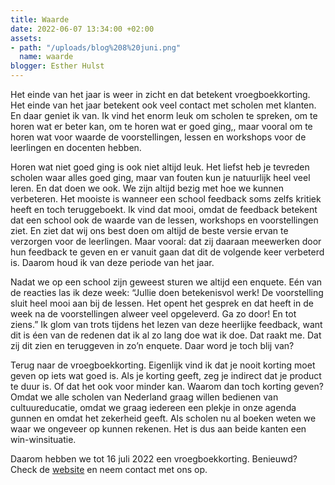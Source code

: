 ```yaml
---
title: Waarde
date: 2022-06-07 13:34:00 +02:00
assets:
- path: "/uploads/blog%208%20juni.png"
  name: waarde
blogger: Esther Hulst
---
```


Het einde van het jaar is weer in zicht en dat betekent vroegboekkorting. Het einde van het jaar betekent ook veel contact met scholen met klanten. En daar geniet ik van. Ik vind het enorm leuk om scholen te spreken, om te horen wat er beter kan, om te horen wat er goed ging,, maar vooral om te horen wat voor waarde de voorstellingen, lessen en workshops voor de leerlingen en docenten hebben.

Horen wat niet goed ging is ook niet altijd leuk. Het liefst heb je tevreden scholen waar alles goed ging, maar van fouten kun je natuurlijk heel veel leren. En dat doen we ook. We zijn altijd bezig met hoe we kunnen verbeteren. Het mooiste is wanneer een school feedback soms zelfs kritiek heeft en toch teruggeboekt. Ik vind dat mooi, omdat de feedback betekent dat een school ook de waarde van de lessen, workshops en voorstellingen ziet. En ziet dat wij ons best doen om altijd de beste versie ervan te verzorgen voor de leerlingen. Maar vooral: dat zij daaraan meewerken door hun feedback te geven en er vanuit gaan dat dit de volgende keer verbeterd is. Daarom houd ik van deze periode van het jaar.

Nadat we op een school zijn geweest sturen we altijd een enquete. Eén van de reacties las ik deze week: “Jullie doen betekenisvol werk! De voorstelling sluit heel mooi aan bij de lessen. Het opent het gesprek en dat heeft in de week na de voorstellingen alweer veel opgeleverd. Ga zo door! En tot ziens.” Ik glom van trots tijdens het lezen van deze heerlijke feedback, want dit is éen van de redenen dat ik al zo lang doe wat ik doe. Dat raakt me. Dat zij dit zien en teruggeven in zo’n enquete. Daar word je toch blij van?

Terug naar de vroegboekkorting. Eigenlijk vind ik dat je nooit korting moet geven op iets wat goed is. Als je korting geeft, zeg je indirect dat je product te duur is. Of dat het ook voor minder kan. Waarom dan toch korting geven? Omdat we alle scholen van Nederland graag willen bedienen van cultuureducatie, omdat we graag iedereen een plekje in onze agenda gunnen en omdat het zekerheid geeft. Als scholen nu al boeken weten we waar we ongeveer op kunnen rekenen. Het is dus aan beide kanten een win-winsituatie.

Daarom hebben we tot 16 juli 2022 een vroegboekkorting. Benieuwd? Check de [website](https://www.opde1sterij.nl/opde1sterij/actie/) en neem contact met ons op.